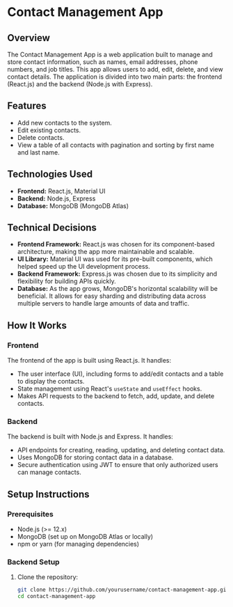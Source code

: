 # Contact Management App

## Overview
The Contact Management App is a web application built to manage and store contact information, such as names, email addresses, phone numbers, and job titles. This app allows users to add, edit, delete, and view contact details. The application is divided into two main parts: the frontend (React.js) and the backend (Node.js with Express).

## Features
- Add new contacts to the system.
- Edit existing contacts.
- Delete contacts.
- View a table of all contacts with pagination and sorting by first name and last name.

## Technologies Used
- **Frontend:** React.js, Material UI
- **Backend:** Node.js, Express
- **Database:** MongoDB (MongoDB Atlas)


## Technical Decisions
- **Frontend Framework:** React.js was chosen for its component-based architecture, making the app more maintainable and scalable.
- **UI Library:** Material UI was used for its pre-built components, which helped speed up the UI development process.
- **Backend Framework:** Express.js was chosen due to its simplicity and flexibility for building APIs quickly.
- **Database:**  As the app grows, MongoDB's horizontal scalability will be beneficial. It allows for easy sharding and distributing data across multiple servers to handle large amounts of data and traffic.

## How It Works
### Frontend
The frontend of the app is built using React.js. It handles:
- The user interface (UI), including forms to add/edit contacts and a table to display the contacts.
- State management using React's `useState` and `useEffect` hooks.
- Makes API requests to the backend to fetch, add, update, and delete contacts.
  
### Backend
The backend is built with Node.js and Express. It handles:
- API endpoints for creating, reading, updating, and deleting contact data.
- Uses MongoDB for storing contact data in a database.
- Secure authentication using JWT to ensure that only authorized users can manage contacts.

## Setup Instructions

### Prerequisites
- Node.js (>= 12.x)
- MongoDB (set up on MongoDB Atlas or locally)
- npm or yarn (for managing dependencies)

### Backend Setup
1. Clone the repository:
   ```bash
   git clone https://github.com/yourusername/contact-management-app.git
   cd contact-management-app
